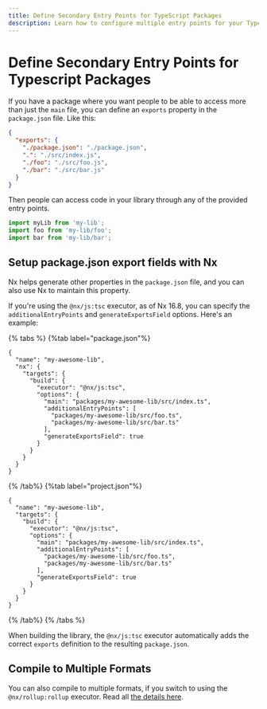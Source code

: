 ```yaml
---
title: Define Secondary Entry Points for TypeScript Packages
description: Learn how to configure multiple entry points for your TypeScript packages using Nx, allowing consumers to import specific parts of your library.
---
```


# Define Secondary Entry Points for Typescript Packages

If you have a package where you want people to be able to access more than just the `main` file, you can define an `exports` property in the `package.json` file. Like this:

```json {% fileName="packages/my-lib/package.json" %}
{
  "exports": {
    "./package.json": "./package.json",
    ".": "./src/index.js",
    "./foo": "./src/foo.js",
    "./bar": "./src/bar.js"
  }
}
```

Then people can access code in your library through any of the provided entry points.

```ts {% fileName="some-file.ts" %}
import myLib from 'my-lib';
import foo from 'my-lib/foo';
import bar from 'my-lib/bar';
```

## Setup package.json export fields with Nx

Nx helps generate other properties in the `package.json` file, and you can also use Nx to maintain this property.

If you're using the `@nx/js:tsc` executor, as of Nx 16.8, you can specify the `additionalEntryPoints` and `generateExportsField` options. Here's an example:

{% tabs %}
{%tab label="package.json"%}

```jsonc {% fileName="packages/my-awesome-lib/package.json" %}
{
  "name": "my-awesome-lib",
  "nx": {
    "targets": {
      "build": {
        "executor": "@nx/js:tsc",
        "options": {
          "main": "packages/my-awesome-lib/src/index.ts",
          "additionalEntryPoints": [
            "packages/my-awesome-lib/src/foo.ts",
            "packages/my-awesome-lib/src/bar.ts"
          ],
          "generateExportsField": true
        }
      }
    }
  }
}
```

{% /tab%}
{%tab label="project.json"%}

```jsonc {% fileName="packages/my-awesome-lib/project.json" %}
{
  "name": "my-awesome-lib",
  "targets": {
    "build": {
      "executor": "@nx/js:tsc",
      "options": {
        "main": "packages/my-awesome-lib/src/index.ts",
        "additionalEntryPoints": [
          "packages/my-awesome-lib/src/foo.ts",
          "packages/my-awesome-lib/src/bar.ts"
        ],
        "generateExportsField": true
      }
    }
  }
}
```

{% /tab%}
{% /tabs %}

When building the library, the `@nx/js:tsc` executor automatically adds the correct `exports` definition to the resulting `package.json`.

## Compile to Multiple Formats

You can also compile to multiple formats, if you switch to using the `@nx/rollup:rollup` executor. Read all [the details here](/technologies/typescript/recipes/compile-multiple-formats).
